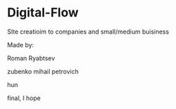 # Digital-Flow
SIte creatioim to companies and small/medium buisiness 


Made by:

Roman Ryabtsev

zubenko mihail petrovich

hun

final, I hope